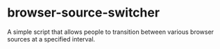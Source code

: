 # browser-source-switcher
A simple script that allows people to transition between various browser sources at a specified interval.
